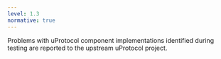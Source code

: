 ```yaml
---
level: 1.3
normative: true
---
```


Problems with uProtocol component implementations identified during testing are reported to the upstream uProtocol project.
